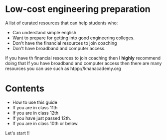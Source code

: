 # Low-cost engineering preparation

A list of curated resources that can help students who:
- Can understand simple english
- Want to prepare for getting into good engineering colleges.
- Don't have the financial resources to join coaching
- Don't have broadband and computer access.

If you have th financial resources to join coaching then I **highly** recommend doing that
If you have broadband and computer access then there are many resources you can use such as htpp://khanacademy.org


# Contents

- How to use this guide
- If you are in class 11th
- If you are in class 12th
- If you have just passed 12th.
- If you are in class 10th or below.

Let's start !!
